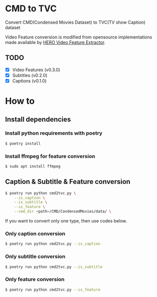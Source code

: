 # CMD to TVC
Convert CMD(Condensed Movies Dataset) to TVC(TV show Caption) dataset

Video Feature conversion is modified from opensource implementations made available by [HERO Video Feature Extractor](https://github.com/linjieli222/HERO_Video_Feature_Extractor).


## TODO
- [x]  Video Features (v0.3.0)
- [x]  Subtitles (v0.2.0)
- [x]  Captions (v0.1.0)

# How to

## Install dependencies

### Install python requirements with poetry

```bash
$ poetry install
```

### Install ffmpeg for feature conversion

```bash
$ sudo apt install ffmpeg
```

## Caption & Subtitle & Feature conversion

```bash
$ poetry run python cmd2tvc.py \
    --is_caption \
    --is_subtitle \
    --is_feature \
    --cmd_dir <path>/CMD/CondensedMovies/data/ \
```

If you want to convert only one type, then use codes below.

### Only caption conversion

```bash
$ poetry run python cmd2tvc.py --is_caption
```

### Only subtitle conversion

```bash
$ poetry run python cmd2tvc.py --is_subtitle
```

### Only feature conversion

```bash
$ poetry run python cmd2tvc.py --is_feature
```
